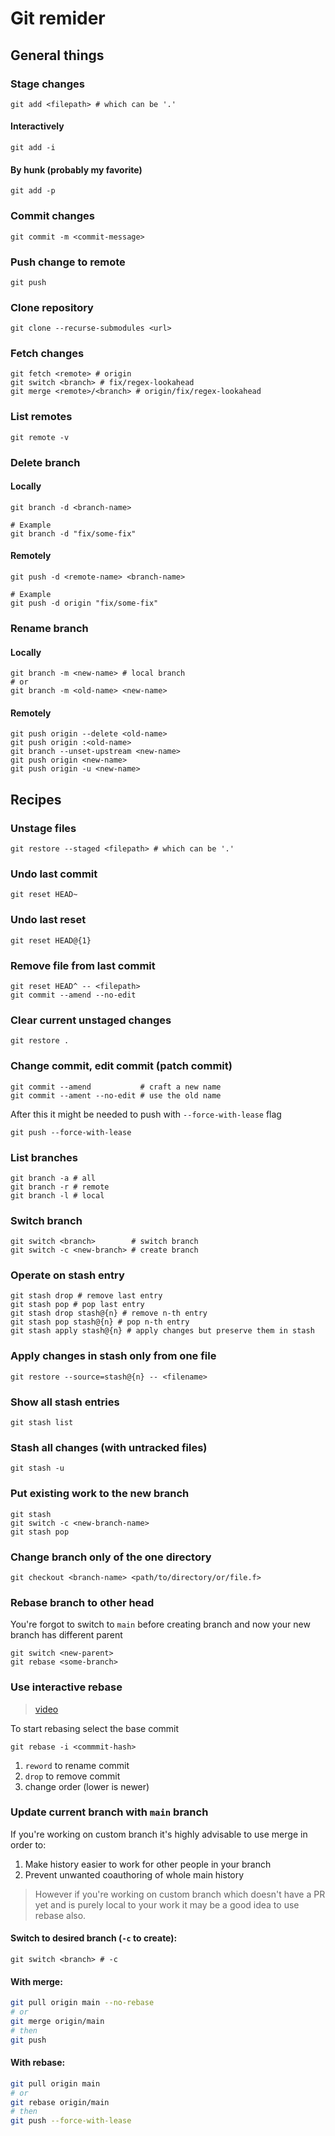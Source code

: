 # Git remider

## General things

### Stage changes

```nu
git add <filepath> # which can be '.'
```

#### Interactively

```nu
git add -i
```

#### By hunk (probably my favorite)

```nu
git add -p
```

### Commit changes

```nu
git commit -m <commit-message>
```

### Push change to remote

```nu
git push
```

### Clone repository

```nu
git clone --recurse-submodules <url>
```

### Fetch changes

```nu
git fetch <remote> # origin
git switch <branch> # fix/regex-lookahead
git merge <remote>/<branch> # origin/fix/regex-lookahead
```

### List remotes

```nu
git remote -v
```

### Delete branch

#### Locally

```nu
git branch -d <branch-name>

# Example
git branch -d "fix/some-fix"
```

#### Remotely

```nu
git push -d <remote-name> <branch-name>

# Example
git push -d origin "fix/some-fix"
```

### Rename branch

#### Locally

```nu
git branch -m <new-name> # local branch
# or
git branch -m <old-name> <new-name>
```

#### Remotely

```nu
git push origin --delete <old-name>
git push origin :<old-name>
git branch --unset-upstream <new-name>
git push origin <new-name>
git push origin -u <new-name>
```

## Recipes

### Unstage files

```nu
git restore --staged <filepath> # which can be '.'
```

### Undo last commit

```nu
git reset HEAD~
```

### Undo last reset

```nu
git reset HEAD@{1}
```

### Remove file from last commit

```nu
git reset HEAD^ -- <filepath>
git commit --amend --no-edit
```

### Clear current unstaged changes

```nu
git restore .
```

### Change commit, edit commit (patch commit)

```nu
git commit --amend           # craft a new name
git commit --ament --no-edit # use the old name
```

After this it might be needed to push with `--force-with-lease` flag

```nu
git push --force-with-lease
```

### List branches

```nu
git branch -a # all
git branch -r # remote
git branch -l # local
```

### Switch branch

```nu
git switch <branch>        # switch branch
git switch -c <new-branch> # create branch
```

### Operate on stash entry

```nu
git stash drop # remove last entry
git stash pop # pop last entry
git stash drop stash@{n} # remove n-th entry
git stash pop stash@{n} # pop n-th entry
git stash apply stash@{n} # apply changes but preserve them in stash
```

### Apply changes in stash only from one file

```nu
git restore --source=stash@{n} -- <filename>
```

### Show all stash entries

```nu
git stash list
```

### Stash all changes (with untracked files)

```nu
git stash -u
```

### Put existing work to the new branch

```nu
git stash
git switch -c <new-branch-name>
git stash pop
```

### Change branch only of the one directory

```nu
git checkout <branch-name> <path/to/directory/or/file.f>
```

### Rebase branch to other head

You're forgot to switch to `main` before creating branch and now your new branch has different parent

```nu
git switch <new-parent>
git rebase <some-branch>
```

### Use interactive rebase

> [video](https://www.youtube.com/watch?v=H7RFt0Pxxp8)

To start rebasing select the base commit

```nu
git rebase -i <commmit-hash>
```

1. `reword` to rename commit
2. `drop` to remove commit
3. change order (lower is newer)

### Update current branch with `main` branch

If you're working on custom branch it's highly advisable to use merge in order to:

1. Make history easier to work for other people in your branch
2. Prevent unwanted coauthoring of whole main history

> However if you're working on custom branch which doesn't have a PR yet and is purely local to your work it may be a good idea to use rebase also.

#### Switch to desired branch (`-c` to create):

```nu
git switch <branch> # -c
```

#### With merge:

```sh
git pull origin main --no-rebase
# or
git merge origin/main
# then
git push
```

#### With rebase:

```sh
git pull origin main
# or
git rebase origin/main
# then
git push --force-with-lease
```
